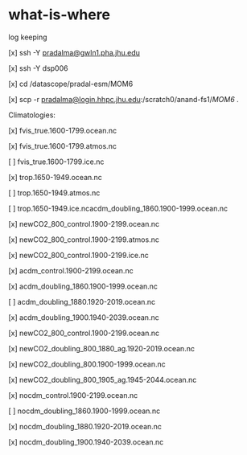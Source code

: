 # what-is-where
log keeping

[x] ssh -Y pradalma@gwln1.pha.jhu.edu

[x] ssh -Y dsp006

[x] cd /datascope/pradal-esm/MOM6

[x] scp -r pradalma@login.hhpc.jhu.edu:/scratch0/anand-fs1/*MOM6* .


Climatologies:

[x] fvis_true.1600-1799.ocean.nc

[x] fvis_true.1600-1799.atmos.nc

[ ] fvis_true.1600-1799.ice.nc

[x] trop.1650-1949.ocean.nc

[ ] trop.1650-1949.atmos.nc

[ ] trop.1650-1949.ice.ncacdm_doubling_1860.1900-1999.ocean.nc

[x] newCO2_800_control.1900-2199.ocean.nc

[x] newCO2_800_control.1900-2199.atmos.nc

[x] newCO2_800_control.1900-2199.ice.nc


[x] acdm_control.1900-2199.ocean.nc

[x] acdm_doubling_1860.1900-1999.ocean.nc

[ ] acdm_doubling_1880.1920-2019.ocean.nc 

[x] acdm_doubling_1900.1940-2039.ocean.nc


[x] newCO2_800_control.1900-2199.ocean.nc

[x] newCO2_doubling_800_1880_ag.1920-2019.ocean.nc

[x] newCO2_doubling_800.1900-1999.ocean.nc

[x] newCO2_doubling_800_1905_ag.1945-2044.ocean.nc

[x] nocdm_control.1900-2199.ocean.nc

[ ] nocdm_doubling_1860.1900-1999.ocean.nc 

[x] nocdm_doubling_1880.1920-2019.ocean.nc

[x] nocdm_doubling_1900.1940-2039.ocean.nc


